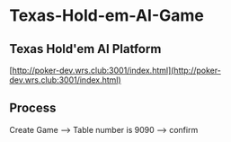 # Texas-Hold-em-AI-Game

## Texas Hold'em AI Platform

[http://poker-dev.wrs.club:3001/index.html](http://poker-dev.wrs.club:3001/index.html)

## Process

Create Game --> Table number is 9090 --> confirm


